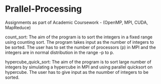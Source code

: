 # Prallel-Processing
Assignments as part of Academic Coursework -  (OpenMP, MPI, CUDA, MapReduce)

count_sort:
The aim of the program is to sort the integers in a fixed range using counting sort. The program takes input as the number of integers to be sorted. The user has to set the number of processors (p) in MPI and the integers are in normal distribution in the range -p to p.

hypercube_quick_sort:
The aim of the program is to sort large number of integers by simulating a hypercube in MPI and using parallel quicksort on hypercube. The user has to give input as the nuumber of integers to be sorted. 

